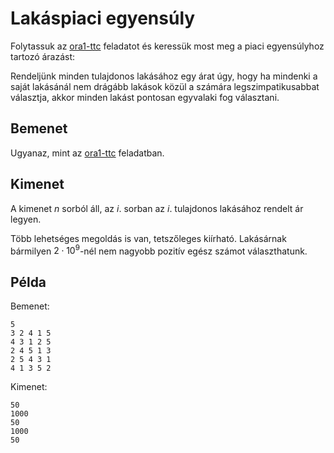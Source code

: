 # Lakáspiaci egyensúly

Folytassuk az [ora1-ttc](../ora1-ttc/) feladatot és keressük most meg a piaci
egyensúlyhoz tartozó árazást:

Rendeljünk minden tulajdonos lakásához egy árat úgy, hogy ha mindenki a
saját lakásánál nem drágább lakások közül a számára legszimpatikusabbat
választja, akkor minden lakást pontosan egyvalaki fog választani.

## Bemenet

Ugyanaz, mint az [ora1-ttc](../ora1-ttc/) feladatban.

## Kimenet

A kimenet $n$ sorból áll, az $i$. sorban az $i$. tulajdonos lakásához rendelt ár legyen.

Több lehetséges megoldás is van, tetszőleges kiírható. Lakásárnak bármilyen
$2 \cdot 10^9$-nél nem nagyobb pozitív egész számot választhatunk.

## Példa

Bemenet:
```
5
3 2 4 1 5
4 3 1 2 5
2 4 5 1 3
2 5 4 3 1
4 1 3 5 2
```

Kimenet:
```
50
1000
50
1000
50
```
